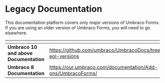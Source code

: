 # Legacy Documentation

This documentation platform covers only major versions of Umbraco Forms. If you are using an older version of Umbraco Forms, you will need to go elsewhere.

<table data-view="cards"><thead><tr><th></th><th data-hidden data-card-target data-type="content-ref"></th></tr></thead><tbody><tr><td><strong>Umbraco 10 and above Documentation</strong></td><td><a href="https://github.com/umbraco/UmbracoDocs/tree/umbraco-eol-versions">https://github.com/umbraco/UmbracoDocs/tree/umbraco-eol-versions</a></td></tr><tr><td><strong>Umbraco 8 Documentation</strong></td><td><a href="https://our.umbraco.com/documentation/Add-ons/UmbracoForms/">https://our.umbraco.com/documentation/Add-ons/UmbracoForms/</a></td></tr></tbody></table>
